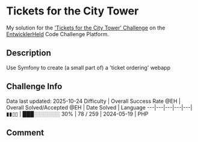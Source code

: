 # Tickets for the City Tower

My solution for the ['Tickets for the City Tower' Challenge](https://platform.entwicklerheld.de/challenge/tickets-for-the-city-tower?technology=PHP) on the [EntwicklerHeld](https://platform.entwicklerheld.de/) Code Challenge Platform.

## Description
Use Symfony to create (a small part of) a 'ticket ordering' webapp

## Challenge Info
Data last updated: 2025-10-24
Difficulty | Overall Success Rate @EH | Overall Solved/Accepted @EH | Date Solved | Language
---|---|---|---|---|
▮▮▯▯ | ███░░░░░░░ 30% | 78 / 259 | 2024-05-19 | PHP

## Comment
